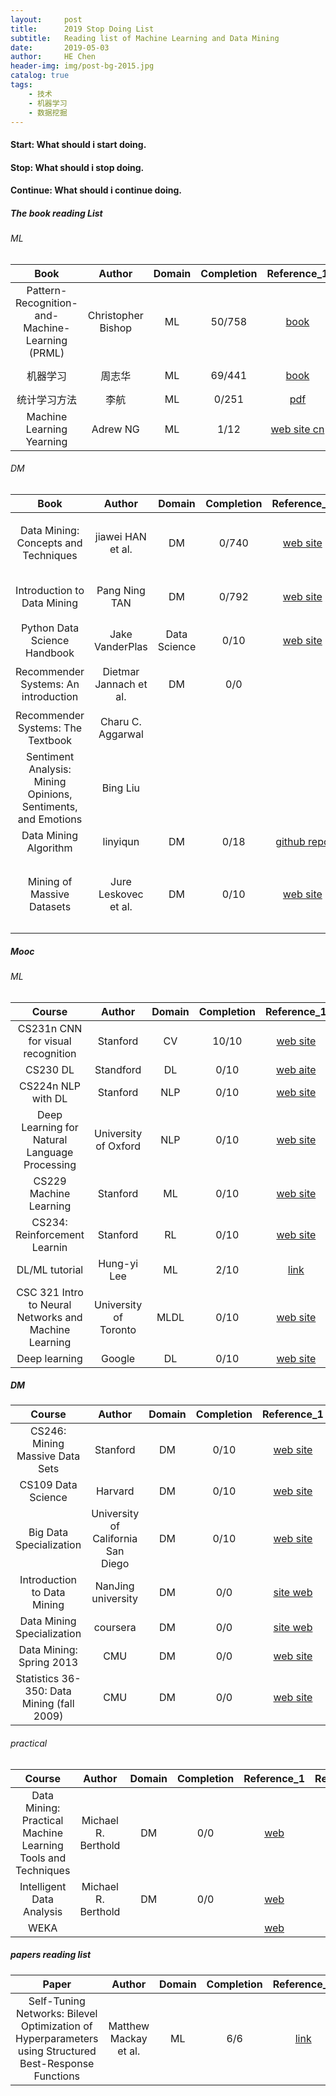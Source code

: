 ```yaml
---
layout:     post
title:      2019 Stop Doing List
subtitle:   Reading list of Machine Learning and Data Mining
date:       2019-05-03
author:     HE Chen
header-img: img/post-bg-2015.jpg
catalog: true
tags:
    - 技术
    - 机器学习
    - 数据挖掘
---
```


#### Start: What should i start doing.

#### Stop: What should i stop doing.

#### Continue: What should i continue doing.

##### The book reading List 
###### ML

|Book|Author|Domain|Completion|Reference_1|Reference_2|Reference_3|
|:---:|:---:|:---:|:---:|:---:|:---:|:---:|
|Pattern-Recognition-and-Machine-Learning (PRML) |Christopher Bishop|ML|50/758|[book](https://www.microsoft.com/en-us/research/uploads/prod/2006/01/Bishop-Pattern-Recognition-and-Machine-Learning-2006.pdf)|[code Matlab](http://prml.github.io/)|[code Python](https://github.com/ctgk/PRML)|
|机器学习|周志华|ML|69/441|[book](http://cs.nju.edu.cn/zhouzh/zhouzh.files/publication/MLbook2016.htm)|[notes](https://github.com/Vay-keen/Machine-learning-learning-notes)|[pumpkin-book](https://github.com/datawhalechina/pumpkin-book)|
|统计学习方法|李航|ML|0/251|[pdf](http://www.dgt-factory.com/uploads/2018/07/0725/%E7%BB%9F%E8%AE%A1%E5%AD%A6%E4%B9%A0%E6%96%B9%E6%B3%95.pdf)|[github repo](https://github.com/fengdu78/lihang-code)|[github repo](https://github.com/WenDesi/lihang_book_algorithm)||
|Machine Learning Yearning|Adrew NG|ML|1/12|[web site cn](https://deeplearning-ai.github.io/machine-learning-yearning-cn/docs/home/)|[web site en](https://www.mlyearning.org/)|[github repo](https://github.com/deeplearning-ai/machine-learning-yearning-cn)|

###### DM

|Book|Author|Domain|Completion|Reference_1|Reference_2|Reference_3|Reference_4|
|:---:|:---:|:---:|:---:|:---:|:---:|:---:|:---:|
|Data Mining: Concepts and Techniques|jiawei HAN et al.|DM|0/740|[web site](https://hanj.cs.illinois.edu/bk3/bk3_slidesindex.htm)|[pdf](http://myweb.sabanciuniv.edu/rdehkharghani/files/2016/02/The-Morgan-Kaufmann-Series-in-Data-Management-Systems-Jiawei-Han-Micheline-Kamber-Jian-Pei-Data-Mining.-Concepts-and-Techniques-3rd-Edition-Morgan-Kaufmann-2011.pdf)|chinese version：数据挖掘：概念与技术|Primary to intermediate level|
|Introduction to Data Mining|Pang Ning TAN|DM|0/792|[web site](https://www-users.cs.umn.edu/~kumar001/dmbook/index.php)|[pdf](https://bitshifters0.files.wordpress.com/2015/03/introduction-to-data-mining-pang-ning.pdf)|chinese version：数据挖掘导论|Primary to intermediate level|
|Python Data Science Handbook|Jake VanderPlas|Data Science|0/10|[web site](http://shop.oreilly.com/product/0636920034919.do)|[github repo](https://github.com/jakevdp/PythonDataScienceHandbook)|||
|Recommender Systems: An introduction|Dietmar Jannach et al.|DM|0/0|||chinese version：推荐系统|Intermediate to advanced level|
|Recommender Systems: The Textbook|Charu C. Aggarwal||||||Intermediate to advanced level|
|Sentiment Analysis: Mining Opinions, Sentiments, and Emotions|Bing Liu|||||chinese version：情感分析：挖掘观点、情感和情绪|Intermediate to advanced level|
|Data Mining Algorithm|linyiqun|DM|0/18|[github repo](https://github.com/linyiqun/DataMiningAlgorithm)|||
|Mining of Massive Datasets|Jure Leskovec et al.|DM|0/10|[web site](http://www.mmds.org/)||chinese version: 大数据-互联网大规模数据挖掘与分布式处理||

##### Mooc
###### ML

|Course|Author|Domain|Completion|Reference_1|Reference_2|Reference_3|
|:---:|:---:|:---:|:---:|:---:|:---:|:---:|
|CS231n CNN for visual recognition|Stanford|CV|10/10|[web site](http://cs231n.stanford.edu/)|||
|CS230 DL|Standford|DL|0/10|[web aite](https://web.stanford.edu/class/cs230/)|||
|CS224n NLP with DL|Stanford|NLP|0/10|[web site](http://web.stanford.edu/class/cs224n/)|||
|Deep Learning for Natural Language Processing|University of Oxford|NLP|0/10|[web site](http://www.cs.ox.ac.uk/teaching/courses/2016-2017/dl/)|[github repo](https://github.com/oxford-cs-deepnlp-2017/lectures)||
|CS229 Machine Learning|Stanford|ML|0/10|[web site](http://cs229.stanford.edu/)|||
|CS234: Reinforcement Learnin|Stanford|RL|0/10|[web site](http://web.stanford.edu/class/cs234/index.html)|||
|DL/ML tutorial|Hung-yi Lee|ML|2/10|[link](http://speech.ee.ntu.edu.tw/~tlkagk/courses_ML16.html)|[youtube](https://www.youtube.com/channel/UC2ggjtuuWvxrHHHiaDH1dlQ)||
|CSC 321 Intro to Neural Networks and Machine Learning|University of Toronto|MLDL|0/10|[web site](http://www.cs.toronto.edu/~tijmen/csc321/)|[web site](http://www.cs.toronto.edu/~tijmen/csc321/)|[github repo](https://github.com/davifrossard/CSC321)|
|Deep learning|Google|DL|0/10|[web site](https://eu.udacity.com/course/deep-learning--ud730)|||

##### DM

|Course|Author|Domain|Completion|Reference_1|Reference_2|
|:---:|:---:|:---:|:---:|:---:|:---:|
|CS246: Mining Massive Data Sets|Stanford|DM|0/10|[web site](https://web.stanford.edu/class/cs246/index.html)||
|CS109 Data Science|Harvard|DM|0/10|[web site](http://cs109.github.io/2015/pages/videos.html)||
|Big Data Specialization|University of California San Diego|DM|0/10|[web site](https://www.coursera.org/specializations/big-data/)||
|Introduction to Data Mining|NanJing university|DM|0/0|[site web](http://cs.nju.edu.cn/zhouzh/zhouzh.files/course/dm.htm)||
|Data Mining Specialization|coursera|DM|0/0|[site web](https://www.coursera.org/specializations/datamining)||
|Data Mining: Spring 2013|CMU|DM|0/0|[web site](http://www.stat.cmu.edu/~ryantibs/datamining/)||
|Statistics 36-350: Data Mining (fall 2009)|CMU|DM|0/0|[web site](http://www.stat.cmu.edu/~cshalizi/350/)||

###### practical 

|Course|Author|Domain|Completion|Reference_1|Reference_2|
|:---:|:---:|:---:|:---:|:---:|:---:|
|Data Mining: Practical Machine Learning Tools and Techniques|Michael R. Berthold|DM|0/0|[web](https://www.cs.waikato.ac.nz/ml/weka/book.html)||
|Intelligent Data Analysis|Michael R. Berthold|DM|0/0|[web](https://www.springer.com/gp/book/9783540430605)||
|WEKA||||[web](https://www.ibm.com/developerworks/cn/opensource/os-weka1/index.html#artrelatedtopics)||

##### papers reading list

|Paper|Author|Domain|Completion|Reference_1| 
|:---:|:---:|:---:|:---:|:---:|
|Self-Tuning Networks: Bilevel Optimization of Hyperparameters using Structured Best-Response Functions|Matthew Mackay et al.|ML|6/6|[link](https://openreview.net/forum?id=r1eEG20qKQ)|
